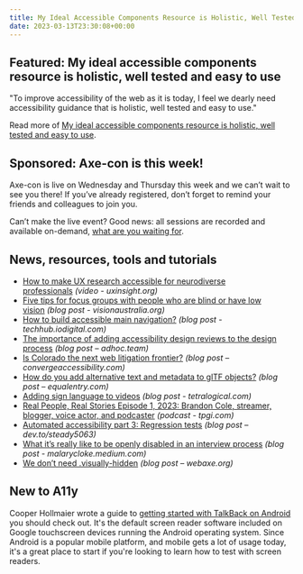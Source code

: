 ```yaml
---
title: My Ideal Accessible Components Resource is Holistic, Well Tested and Easy to Use
date: 2023-03-13T23:30:08+00:00
---
```


## Featured: My ideal accessible components resource is holistic, well tested and easy to use

"To improve accessibility of the web as it is today, I feel we dearly need accessibility guidance that is holistic, well tested and easy to use."

Read more of [My ideal accessible components resource is holistic, well tested and easy to use](https://hidde.blog/ideal-a11y-guidance/).

## Sponsored: Axe-con is this week!

Axe-con is live on Wednesday and Thursday this week and we can’t wait to see you there! If you’ve already registered, don’t forget to remind your friends and colleagues to join you.

Can’t make the live event? Good news: all sessions are recorded and available on-demand, [what are you waiting for](https://hubs.li/Q01yHvyF0).

## News, resources, tools and tutorials

- [How to make UX research accessible for neurodiverse professionals](https://uxinsight.org/how-to-make-ux-research-accessible-for-neurodiverse-professionals/) *(video - uxinsight.org)*
- [Five tips for focus groups with people who are blind or have low vision](https://www.visionaustralia.org/business-consulting/digital-access/blog/five-tips-for-running-focus-groups) *(blog post - visionaustralia.org)*
- [How to build accessible main navigation?](https://techhub.iodigital.com/articles/how-to-build-accessible-main-navigation) *(blog post - techhub.iodigital.com)*
- [The importance of adding accessibility design reviews to the design process](https://adhoc.team/2023/02/22/the-importance-of-adding-accessibility-design-reviews-to-the-design-process/) *(blog post – adhoc.team)*
- [Is Colorado the next web litigation frontier?](https://convergeaccessibility.com/2023/03/07/is-colorado-the-next-web-litigation-frontier/) *(blog post – convergeaccessibility.com)*
- [How do you add alternative text and metadata to glTF objects?](https://equalentry.com/accessibility-gltf-objects/) *(blog post – equalentry.com)*
- [Adding sign language to videos](https://tetralogical.com/blog/2023/03/07/adding-sign-language-to-video/) *(blog post - tetralogical.com)*
- [Real People, Real Stories Episode 1, 2023: Brandon Cole, streamer, blogger, voice actor, and podcaster](https://www.tpgi.com/real-people-real-stories-episode-11-2023-brandon-cole/) *(podcast - tpgi.com)*
- [Automated accessibility part 3: Regression tests](https://dev.to/steady5063/automated-accessibility-part-3-regression-tests-53cc) *(blog post – dev.to/steady5063)*
- [What it’s really like to be openly disabled in an interview process](https://malarycloke.medium.com/what-its-really-like-to-be-openly-disabled-in-an-interview-process-d6d242c6131d) *(blog post - malarycloke.medium.com)*
- [We don’t need .visually-hidden](http://www.webaxe.org/we-dont-need-visually-hidden/) *(blog post – webaxe.org)*

## New to A11y

Cooper Hollmaier wrote a guide to [getting started with TalkBack on Android](https://www.a11yproject.com/posts/getting-started-talkback/) you should check out. It's the default screen reader software included on Google touchscreen devices running the Android operating system. Since Android is a popular mobile platform, and mobile gets a lot of usage today, it's a great place to start if you're looking to learn how to test with screen readers.
